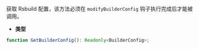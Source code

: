 获取 Rsbuild 配置，该方法必须在 `modifyBuilderConfig` 钩子执行完成后才能被调用。

- **类型**

```ts
function GetBuilderConfig(): Readonly<BuilderConfig>;
```
